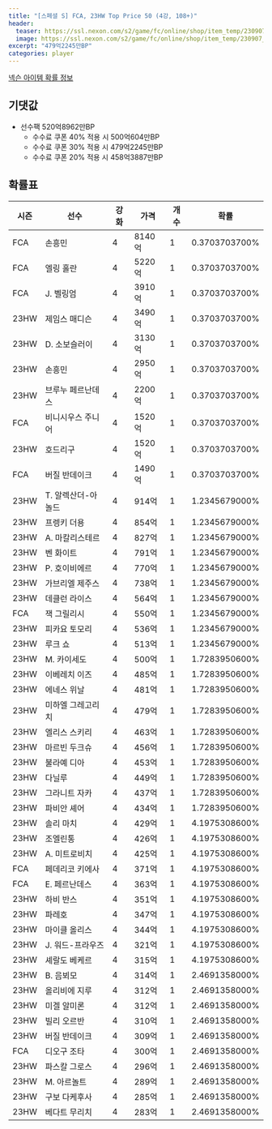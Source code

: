 ```yaml
---
title: "[스페셜 S] FCA, 23HW Top Price 50 (4강, 108+)"
header:
  teaser: https://ssl.nexon.com/s2/game/fc/online/shop/item_temp/230907_special_b9244v59dhjj15/200233111_s.png
  image: https://ssl.nexon.com/s2/game/fc/online/shop/item_temp/230907_special_b9244v59dhjj15/200233111_s.png
excerpt: "479억2245만BP"
categories: player
---
```

[넥슨 아이템 확률 정보](http://iteminfo.nexon.com/probability/fco?sn=7487)

## 기댓값
- 선수팩 520억8962만BP
  - 수수료 쿠폰 40% 적용 시 500억604만BP
  - 수수료 쿠폰 30% 적용 시 479억2245만BP
  - 수수료 쿠폰 20% 적용 시 458억3887만BP


## 확률표

|시즌|선수|강화|가격|개수|확률|
|---|---|---|---|---|---|
|FCA|손흥민|4|8140억|1|0.3703703700%|
|FCA|엘링 홀란|4|5220억|1|0.3703703700%|
|FCA|J. 벨링엄|4|3910억|1|0.3703703700%|
|23HW|제임스 매디슨|4|3490억|1|0.3703703700%|
|23HW|D. 소보슬러이|4|3130억|1|0.3703703700%|
|23HW|손흥민|4|2950억|1|0.3703703700%|
|23HW|브루누 페르난데스|4|2200억|1|0.3703703700%|
|FCA|비니시우스 주니어|4|1520억|1|0.3703703700%|
|23HW|호드리구|4|1520억|1|0.3703703700%|
|FCA|버질 반데이크|4|1490억|1|0.3703703700%|
|23HW|T. 알렉산더-아놀드|4|914억|1|1.2345679000%|
|23HW|프렝키 더용|4|854억|1|1.2345679000%|
|23HW|A. 마칼리스테르|4|827억|1|1.2345679000%|
|23HW|벤 화이트|4|791억|1|1.2345679000%|
|23HW|P. 호이비에르|4|770억|1|1.2345679000%|
|23HW|가브리엘 제주스|4|738억|1|1.2345679000%|
|23HW|데클런 라이스|4|564억|1|1.2345679000%|
|FCA|잭 그릴리시|4|550억|1|1.2345679000%|
|23HW|피카요 토모리|4|536억|1|1.2345679000%|
|23HW|루크 쇼|4|513억|1|1.2345679000%|
|23HW|M. 카이세도|4|500억|1|1.7283950600%|
|23HW|이베레치 이즈|4|485억|1|1.7283950600%|
|23HW|에네스 위날|4|481억|1|1.7283950600%|
|23HW|미하엘 그레고리치|4|479억|1|1.7283950600%|
|23HW|엘리스 스키리|4|463억|1|1.7283950600%|
|23HW|마르빈 두크슈|4|456억|1|1.7283950600%|
|23HW|불라예 디아|4|453억|1|1.7283950600%|
|23HW|다닐루|4|449억|1|1.7283950600%|
|23HW|그라니트 자카|4|437억|1|1.7283950600%|
|23HW|파비안 셰어|4|434억|1|1.7283950600%|
|23HW|솔리 마치|4|429억|1|4.1975308600%|
|23HW|조엘린통|4|426억|1|4.1975308600%|
|23HW|A. 미트로비치|4|425억|1|4.1975308600%|
|FCA|페데리코 키에사|4|371억|1|4.1975308600%|
|FCA|E. 페르난데스|4|363억|1|4.1975308600%|
|23HW|하비 반스|4|351억|1|4.1975308600%|
|23HW|파레호|4|347억|1|4.1975308600%|
|23HW|마이클 올리스|4|344억|1|4.1975308600%|
|23HW|J. 워드-프라우즈|4|321억|1|4.1975308600%|
|23HW|셰랄도 베케르|4|315억|1|4.1975308600%|
|23HW|B. 음뵈모|4|314억|1|2.4691358000%|
|23HW|올리비에 지루|4|312억|1|2.4691358000%|
|23HW|미겔 알미론|4|312억|1|2.4691358000%|
|23HW|빌리 오르반|4|310억|1|2.4691358000%|
|23HW|버질 반데이크|4|309억|1|2.4691358000%|
|FCA|디오구 조타|4|300억|1|2.4691358000%|
|23HW|파스칼 그로스|4|296억|1|2.4691358000%|
|23HW|M. 아르놀트|4|289억|1|2.4691358000%|
|23HW|구보 다케후사|4|285억|1|2.4691358000%|
|23HW|베다트 무리치|4|283억|1|2.4691358000%|
